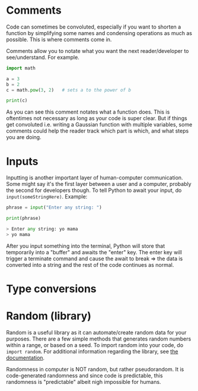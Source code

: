 # Comments
Code can sometimes be convoluted, especially if you want to shorten a function by simplifying some names and condensing operations as much as possible. This is where comments come in. 

Comments allow you to notate what you want the next reader/developer to see/understand. For example.
```python
import math

a = 3
b = 2
c = math.pow(3, 2)   # sets a to the power of b

print(c)
```
As you can see this comment notates what a function does. This is oftentimes not necessary as long as your code is super clear. But if things get convoluted i.e. writing a Gaussian function with multiple variables, some comments could help the reader track which part is which, and what steps you are doing.

# Inputs
Inputting is another important layer of human-computer communication. Some might say it's the first layer between a user and a computer, probably the second for developers though. To tell Python to await your input, do `input(someStringHere)`. Example:
```python
phrase = input("Enter any string: ")

print(phrase)

> Enter any string: yo mama
> yo mama
```
After you input something into the terminal, Python will store that temporarily into a "buffer" and awaits the "enter" key. The enter key will trigger a terminate command and cause the await to break => the data is converted into a string and the rest of the code continues as normal.

# Type conversions

# Random (library)
Random is a useful library as it can automate/create random data for your purposes. There are a few simple methods that generates random numbers within a range, or based on a seed. To import random into your code, do `import random`. For additional information regarding the library, see [the documentation](https://docs.python.org/3/library/random.html#module-random).

Randomness in computer is NOT random, but rather pseudorandom. It is code-generated randomness and since code is predictable, this randomness is "predictable" albeit nigh impossible for humans.